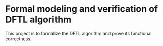 # Formal modeling and verification of DFTL algorithm

This project is to formalize the DFTL algorithm
and prove its functional correctness.
